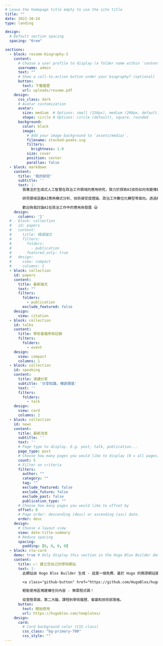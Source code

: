 ```yaml
---
# Leave the homepage title empty to use the site title
title: ""
date: 2022-10-24
type: landing

design:
  # Default section spacing
  spacing: "6rem"

sections:
  - block: resume-biography-3
    content:
      # Choose a user profile to display (a folder name within `content/authors/`)
      username: admin
      text: ""
      # Show a call-to-action button under your biography? (optional)
      button:
        text: 下載履歷
        url: uploads/resume.pdf
    design:
      css_class: dark
      # Avatar customization
      avatar:
        size: medium  # Options: small (150px), medium (200px, default), large (320px), xl (400px), xxl (500px)
        shape: circle # Options: circle (default), square, rounded
      background:
        color: black
        image:
          # Add your image background to `assets/media/`.
          filename: stacked-peaks.svg
          filters:
            brightness: 1.0
          size: cover
          position: center
          parallax: false
  - block: markdown
    content:
      title: '我的研究'
      subtitle: ''
      text: |-
        我專注於生成式人工智慧在政治工作領域的應用研究，致力於探索AI技術如何改變傳統政治工作模式。我的碩士論文以「生成式人工智慧使用行為之研究：以立法委員助理為例」為主題，深入分析政治工作者對AI技術的接受度與使用行為。

        研究領域涵蓋AI應用模式分析、技術接受度理論、政治工作數位化轉型等面向。透過結合定性與定量研究方法，我致力於建構政治工作者使用生成式AI的理論框架，為政治領域的數位創新提供學術基礎。
        
        歡迎與我討論AI在政治工作中的應用與發展 😃
    design:
      columns: '1'
  # - block: collection
  #   id: papers
  #   content:
  #     title: 精選論文
  #     filters:
  #       folders:
  #         - publication
  #       featured_only: true
  #   design:
  #     view: compact
  #     columns: 1
  - block: collection
    id: papers
    content:
      title: 最新論文
      text: ""
      filters:
        folders:
          - publication
        exclude_featured: false
    design:
      view: citation
  - block: collection
    id: talks
    content:
      title: 學術會議參與記錄
      filters:
        folders:
          - event
    design:
      view: compact
      columns: 1
  - block: collection
    id: speaking
    content:
      title: 演講分享
      subtitle: '分享知識，傳遞價值'
      text: ''
      filters:
        folders:
          - talk
    design:
      view: card
      columns: 2
  - block: collection
    id: news
    content:
      title: 最新消息
      subtitle: ''
      text: ''
      # Page type to display. E.g. post, talk, publication...
      page_type: post
      # Choose how many pages you would like to display (0 = all pages)
      count: 5
      # Filter on criteria
      filters:
        author: ""
        category: ""
        tag: ""
        exclude_featured: false
        exclude_future: false
        exclude_past: false
        publication_type: ""
      # Choose how many pages you would like to offset by
      offset: 0
      # Page order: descending (desc) or ascending (asc) date.
      order: desc
    design:
      # Choose a layout view
      view: date-title-summary
      # Reduce spacing
      spacing:
        padding: [0, 0, 0, 0]
  - block: cta-card
    demo: true # Only display this section in the Hugo Blox Builder demo site
    content:
      title: 👉 建立您自己的學術網站
      text: |-
        此網站由 Hugo Blox Builder 生成 - 這是一個免費、基於 Hugo 的開源網站建構器，受到 250,000+ 位像您一樣的學者信賴。

        <a class="github-button" href="https://github.com/HugoBlox/hugo-blox-builder" data-color-scheme="no-preference: light; light: light; dark: dark;" data-icon="octicon-star" data-size="large" data-show-count="true" aria-label="Star HugoBlox/hugo-blox-builder on GitHub">Star</a>

        輕鬆使用區塊建構任何內容 - 無需程式碼！
        
        從登陸頁面、第二大腦、課程到學術履歷、會議和技術部落格。
      button:
        text: 開始使用
        url: https://hugoblox.com/templates/
    design:
      card:
        # Card background color (CSS class)
        css_class: "bg-primary-700"
        css_style: ""
---
```

